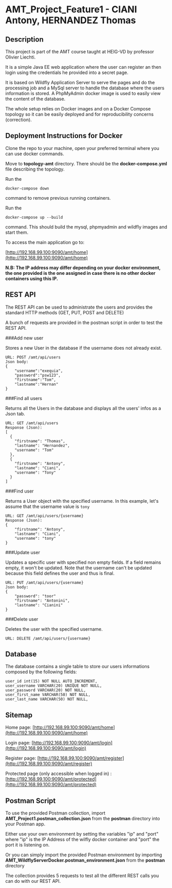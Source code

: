 # AMT\_Project\_Feature1 - CIANI Antony, HERNANDEZ Thomas


## Description

This project is part of the AMT course taught at HEIG-VD by professor Olivier Liechti.

It is a simple Java EE web application where the user can register an then login using the credentials he provided into a secret page.

It is based on Wildfly Application Server to serve the pages and do the processing job and a MySql server to handle the database where the users information is stored. A PhpMyAdmin docker image is used to easily view the content of the database.

The whole setup relies on Docker images and on a Docker Compose topology so it can be easily deployed and for reproducibility concerns (correction). 

## Deployment Instructions for Docker

Clone the repo to your machine, open your preferred terminal where you can use docker commands.

Move to **topology-amt** directory. There should be the **docker-compose.yml** file describing the topology.

Run the 

	docker-compose down 

command to remove previous running containers.

Run the 

	docker-compose up --build 

command. This should build the mysql, phpmyadmin and wildfly images and start them.

To access the main application go to:

[http://192.168.99.100:9090/amt/home](http://192.168.99.100:9090/amt/home)

**N.B: The IP address may differ depending on your docker environment, the one provided is the one assigned in case there is no other docker containers using this IP.**





## REST API

The REST API can be used to administrate the users and provides the standard HTTP methods (GET, PUT, POST and DELETE)

A bunch of requests are provided in the postman script in order to test the REST API.

###Add new user

Stores a new User in the database if the username does not already exist.

	URL: POST /amt/api/users
	Json body:
	{
		"username":"exequia",
		"password":"psw123",
		"firstname":"Tom",
		"lastname":"Hernan"
	}

###Find all users

Returns all the Users in the database and displays all the users' infos as a Json tab.

	URL: GET /amt/api/users
	Response (Json):
	[
	  {
	    "firstname": "Thomas",
	    "lastname": "Hernandez",
	    "username": "Tom"
	  },
	  {
	    "firstname": "Antony",
	    "lastname": "Ciani",
	    "username": "Tony"
	  }
	]

###Find user

Returns a User object with the specified username. In this example, let's assume that the username value is `tony`

	URL: GET /amt/api/users/{username}
	Response (Json): 
	{
	    "firstname": "Antony",
	    "lastname": "Ciani",
	    "username": "tony"
	}

###Update user

Updates a specific user with specified non empty fields. If a field remains empty, it won't be updated. Note that the username can't be updated because this field defines the user and thus is final.

	URL: PUT /amt/api/users/{username}
	Json body:
	{
		"password": "toor"
	    "firstname": "Antonini",
	    "lastname": "Cianini"    
	}

###Delete user

Deletes the user with the specified username.

	URL: DELETE /amt/api/users/{username}


## Database

The database contains a single table to store our users informations composed by the following fields:

	user_id int(15) NOT NULL AUTO_INCREMENT,
	user_username VARCHAR(20) UNIQUE NOT NULL,
	user_password VARCHAR(20) NOT NULL,
	user_first_name VARCHAR(50) NOT NULL,
    user_last_name VARCHAR(50) NOT NULL,



## Sitemap

Home page: [http://192.168.99.100:9090/amt/home](http://192.168.99.100:9090/amt/home)

Login page: [http://192.168.99.100:9090/amt/login](http://192.168.99.100:9090/amt/login)

Register page: [http://192.168.99.100:9090/amt/register](http://192.168.99.100:9090/amt/register)

Protected page (only accessible when logged in) : [http://192.168.99.100:9090/amt/protected](http://192.168.99.100:9090/amt/protected)

## Postman Script

To use the provided Postman collection, import **AMT\_Project1.postman\_collection.json** from the **postman** directory into your Postman app.

Either use your own environment by setting the variables "ip" and "port" where "ip" is the IP Address of the wilfly docker container and "port" the port it is listening on.

Or you can simply import the provided Postman environment by importing **AMT\_WildflyServerDocker.postman\_environment.json** from the **postman** directory

The collection provides 5 requests to test all the different REST calls you can do with our REST API.




